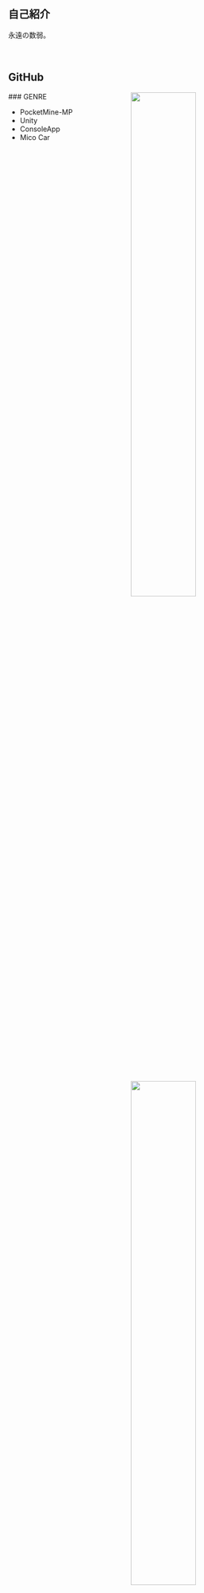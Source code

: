 ## 自己紹介
永遠の数弱。<br>
<br>
<br>

## GitHub
<a href="stat">
  <img src="https://github-readme-stats.vercel.app/api?username=rark7040&show_icons=true&theme=react&count_private=true&include_all_commits=true" width=51% align="right" />
  <img src="https://github-readme-stats.vercel.app/api/top-langs/?username=rark7040&layout=compact&theme=react" width=51% align="right"/>
</a>

<div background-color: #333333>
  ### GENRE

  - PocketMine-MP
  - Unity
  - ConsoleApp
  - Mico Car 
</div


<a href="graph">
  <img src="https://activity-graph.herokuapp.com/graph?username=rark7040&theme=react-dark" width=100%/>
</a>
